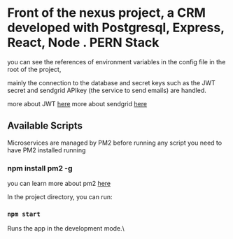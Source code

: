 # Front of the nexus project, a CRM developed with Postgresql, Express, React, Node . PERN Stack

you can see the references of environment variables in the config file in the root of the project,

mainly the connection to the database and secret keys such as the JWT secret and sendgrid APIkey (the service to send emails) are handled.

more about JWT [here](https://jwt.io/)
more about sendgrid [here](https://ahoy.twilio.com/sendgrid-emailbrand-rol-latam-1?utm_source=google&utm_medium=cpc&utm_term=sendgrid&utm_campaign=SendGrid_G_S_LATAM_Brand_Spanish&cq_plac=&cq_net=g&cq_pos=&cq_med=&cq_plt=gp&gclid=Cj0KCQiA3eGfBhCeARIsACpJNU8VDtn8AnWqfQyM-I6QSOCpmmzdwLYE_kWG5Ts-LVfZ3fjZj7pqTBAaAjFAEALw_wcB)

## Available Scripts

Microservices are managed by PM2
before running any script you need to have PM2 installed running

### npm install pm2 -g

you can learn more about pm2 [here](https://pm2.keymetrics.io/)

In the project directory, you can run:

### `npm start`

Runs the app in the development mode.\
